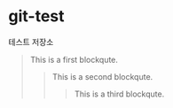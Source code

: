 # git-test
테스트 저장소

> This is a first blockqute.
>	> This is a second blockqute.
>	>	> This is a third blockqute.
